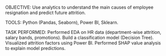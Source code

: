  OBJECTIVE: Use analytics to understand the main causes of employee resignation and predict future attrition.
 
 TOOLS: Python (Pandas, Seaborn), Power BI, Sklearn.

 TASK PERFORMED:
 Performed EDA on HR data (department-wise attrition, salary bands, promotions).
 Build a classification model (Decision Tree).
 Visualized attrition factors using Power BI.
 Performed SHAP value analysis to explain model predictions.
